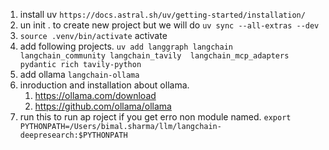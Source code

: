 1. install uv `https://docs.astral.sh/uv/getting-started/installation/`
2. un init . to create new project but we will do `uv sync --all-extras --dev`
3. `source .venv/bin/activate` activate
4. add following projects. `uv add langgraph langchain langchain_community langchain_tavily  langchain_mcp_adapters pydantic rich tavily-python`
5. add ollama `langchain-ollama`
6. inroduction and installation about ollama. 
   1. https://ollama.com/download
   2. https://github.com/ollama/ollama
7. run this to run ap roject if you get erro non module named. `export PYTHONPATH=/Users/bimal.sharma/llm/langchain-deepresearch:$PYTHONPATH`
